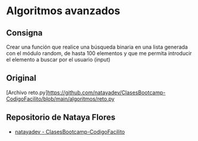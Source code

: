 # Algoritmos avanzados

## Consigna

Crear una función que realice una búsqueda binaria en una lista generada con el módulo random,
de hasta 100 elementos y que me permita introducir el elemento a buscar por el usuario (input)

## Original

[Archivo reto.py]https://github.com/natayadev/ClasesBootcamp-CodigoFacilito/blob/main/algoritmos/reto.py

## Repositorio de Nataya Flores

* [natayadev - ClasesBootcamp-CodigoFacilito](https://github.com/natayadev/ClasesBootcamp-CodigoFacilito/)
